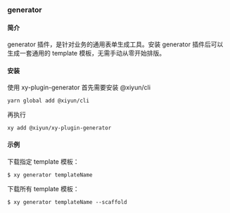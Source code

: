 ### generator

#### 简介

generator 插件，是针对业务的通用表单生成工具。安装 generator 插件后可以生成一套通用的 template 模板，无需手动从零开始排版。

#### 安装
使用 xy-plugin-generator 首先需要安装 @xiyun/cli

```shell
yarn global add @xiyun/cli
```
再执行
```shell
xy add @xiyun/xy-plugin-generator
```

#### 示例
下载指定 template 模板：
```shell
$ xy generator templateName
```
下载所有 template 模板：
```shell
$ xy generator templateName --scaffold
```

